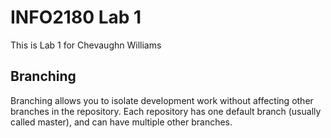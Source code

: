 # INFO2180 Lab 1

This is Lab 1 for Chevaughn Williams

## Branching

Branching allows you to isolate development work without affecting other branches in the repository. Each repository has one default branch (usually called master), and can have multiple other branches.

